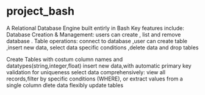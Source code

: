 # project_bash
A Relational Database Engine built entirly in Bash                                                                                                                         Key features include: Database Creation & Management: users can  create , list and remove database .
Table operations: connect to database ,user can create table ,insert new data, select data specific conditions ,delete data and drop tables

Create Tables with costum column names and datatypes(string,integer,float)
insert new data,with automatic primary key validation for uniqueness 
select data comprehensively: view all records,filter by specific conditions (WHERE), or extract values from a single column
dlete data flexibly
update tables

